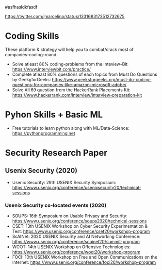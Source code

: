 #asfhasldkfasdf

https://twitter.com/jmarcelino/status/1331683173512732675 

# Coding Skills

These platform & strategy will help you to combat/crack most of companies-coding-round: 
* Solve atleast 80% coding-problems from the Inteview-Bit: https://www.interviewbit.com/practice/ 
* Complete atleast 80% questions of each topics from Must Do Questions by GeekgforGeeks: https://www.geeksforgeeks.org/must-do-coding-questions-for-companies-like-amazon-microsoft-adobe/
* Solve All 69 question from the HackerRank Placements Kit: https://www.hackerrank.com/interview/interview-preparation-kit
    
# Pyhon Skills + Basic ML

* Free tutorials to learn python along with ML/Data-Science: https://pythonprogramming.net 
 
# Security Research Paper
## Usenix Security (2020)
* Usenix Security: 29th USENIX Security Symposium:  https://www.usenix.org/conference/usenixsecurity20/technical-sessions 
### Usenix Security co-located events (2020)
* SOUPS: 16th Symposium on Usable Privacy and Security: https://www.usenix.org/conference/soups2020/technical-sessions
* CSET: 13th USENIX Workshop on Cyber Security Experimentation & Test: https://www.usenix.org/conference/cset20/workshop-program
* ScAINet: 2020 USENIX Security and AI Networking Conference: https://www.usenix.org/conference/scainet20/summit-program
* WOOT: 14th USENIX Workshop on Offensive Technologies: https://www.usenix.org/conference/woot20/workshop-program
* FOCI: 10th USENIX Workshop on Free and Open Communications on the Internet: https://www.usenix.org/conference/foci20/workshop-program
